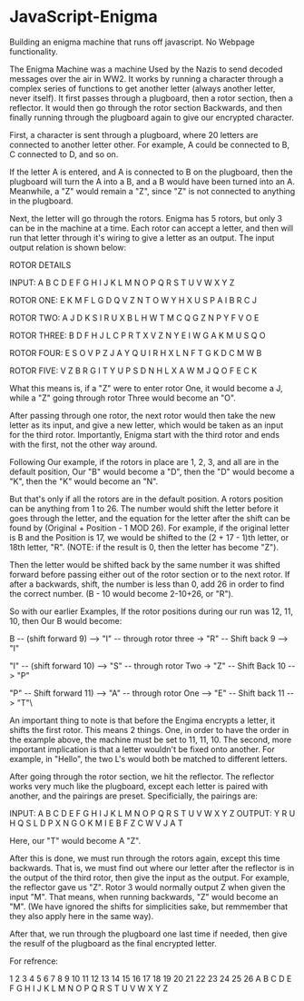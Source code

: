 # JavaScript-Enigma

Building an enigma machine that runs off javascript. No Webpage functionality.

The Enigma Machine was a machine Used by the Nazis to send decoded messages over the air in WW2. It works by running a character through a complex series of functions to get another letter (always another letter, never itself). It first passes through a plugboard, then a rotor section, then a reflector. It would then go through the rotor section Backwards, and then finally running through the plugboard again to give our encrypted character. 

First, a character is sent through a plugboard, where 20 letters are connected to another letter other. For example, A could be connected to B, C connected to D, and so on.

If the letter A is entered, and A is connected to B on the plugboard, then the plugboard will turn the A into a B, and a B would have been turned into an A. Meanwhile, a "Z" would remain a "Z", since "Z" is not connected to anything in the plugboard. 

Next, the letter will go through the rotors. Enigma has 5 rotors, but only 3 can be in the machine at a time. Each rotor can accept a letter, and then will run that letter through it's wiring to give a letter as an output. The input output relation is shown below:

ROTOR DETAILS

INPUT:        A B C D E F G H I J K L M N O P Q R S T U V W X Y Z 

ROTOR ONE:    E K M F L G D Q V Z N T O W Y H X U S P A I B R C J

ROTOR TWO:    A J D K S I R U X B L H W T M C Q G Z N P Y F V O E

ROTOR THREE:  B D F H J L C P R T X V Z N Y E I W G A K M U S Q O

ROTOR FOUR:   E S O V P Z J A Y Q U I R H X L N F T G K D C M W B

ROTOR FIVE:   V Z B R G I T Y U P S D N H L X A W M J Q O F E C K

What this means is, if a "Z" were to enter rotor One, it would become a J, while a "Z" going through rotor Three would become an "O".

After passing through one rotor, the next rotor would then take the new letter as its input, and give a new letter, which would be taken as an input for the third rotor. Importantly, Enigma start with the third rotor and ends with the first, not the other way around.

Following Our example, if the rotors in place are 1, 2, 3, and all are in the default position, Our "B" would become a "D", then the "D" would become a "K", then the "K" would become an "N".

But that's only if all the rotors are in the default position. A rotors position can be anything from 1 to 26. The number would shift the letter before it goes through the letter, and the equation for the letter after the shift can be found by (Original + Position - 1 MOD 26). For example, if the original letter is B and the Position is 17, we would be shifted to the (2 + 17 - 1)th letter, or 18th letter, "R". (NOTE: if the result is 0, then the letter has become "Z"). 


Then the letter would be shifted back by the same number it was shifted forward before passing either out of the rotor section or to the next rotor. If after a backwards, shift, the number is less than 0, add 26 in order to find the correct number. (B - 10 would become 2-10+26, or "R").

So with our earlier Examples, If the rotor positions during our run was 12, 11, 10, then Our B would become:

B -- (shift forward 9) --> "I" -- through rotor three -> "R" -- Shift back 9 --> "I"

"I" -- (shift forward 10) --> "S" -- through rotor Two -> "Z" -- Shift Back 10 --> "P"

"P" -- Shift forward 11) --> "A" -- through rotor One --> "E" -- Shift back 11 --> "T"\

An important thing to note is that before the Engima encrypts a letter, it shifts the first rotor. This means 2 things. One, in order to have the order in the example above, the machine must be set to 11, 11, 10. The second, more important implication is that a letter wouldn't be fixed onto another. For example, in "Hello", the two L's would both be matched to different letters.

After going through the rotor section, we hit the reflector. The reflector works very much like the plugboard, except each letter is paired with another, and the pairings are preset. Specificially, the pairings are:

INPUT:  A B C D E F G H I J K L M N O P Q R S T U V W X Y Z 
OUTPUT: Y R U H Q S L D P X N G O K M I E B F Z C W V J A T

Here, our "T" would become A "Z".

After this is done, we must run through the rotors again, except this time backwards. That is, we must find out where our letter after the reflector is in the output of the third rotor, then give the input as the output. For example, the reflector gave us "Z". Rotor 3 would normally output Z when given the input "M". That means, when running backwards, "Z" would become an "M". (We have ignored the shifts for simplicities sake, but remmember that they also apply here in the same way).

After that, we run through the plugboard one last time if needed, then give the resulf of the plugboard as the final encrypted letter.

For refrence:

1   2   3   4   5   6   7   8   9   10  11  12  13  14  15  16  17  18  19  20  21  22  23  24  25  26
A   B   C   D   E   F   G   H   I   J   K   L   M   N   O   P   Q   R   S   T   U   V   W   X   Y   Z 
